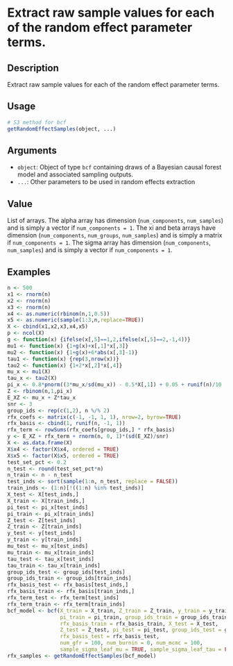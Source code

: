 # Extract raw sample values for each of the random effect parameter terms.

## Description

Extract raw sample values for each of the random effect parameter terms.

## Usage

```r
# S3 method for bcf
getRandomEffectSamples(object, ...)
```

## Arguments

* `object`: Object of type `bcf` containing draws of a Bayesian causal forest model and associated sampling outputs.
* `...`: Other parameters to be used in random effects extraction

## Value

List of arrays. The alpha array has dimension (`num_components`, `num_samples`) and is simply a vector if `num_components = 1`.
The xi and beta arrays have dimension (`num_components`, `num_groups`, `num_samples`) and is simply a matrix if `num_components = 1`.
The sigma array has dimension (`num_components`, `num_samples`) and is simply a vector if `num_components = 1`.

## Examples

```r
n <- 500
x1 <- rnorm(n)
x2 <- rnorm(n)
x3 <- rnorm(n)
x4 <- as.numeric(rbinom(n,1,0.5))
x5 <- as.numeric(sample(1:3,n,replace=TRUE))
X <- cbind(x1,x2,x3,x4,x5)
p <- ncol(X)
g <- function(x) {ifelse(x[,5]==1,2,ifelse(x[,5]==2,-1,4))}
mu1 <- function(x) {1+g(x)+x[,1]*x[,3]}
mu2 <- function(x) {1+g(x)+6*abs(x[,3]-1)}
tau1 <- function(x) {rep(3,nrow(x))}
tau2 <- function(x) {1+2*x[,2]*x[,4]}
mu_x <- mu1(X)
tau_x <- tau2(X)
pi_x <- 0.8*pnorm((3*mu_x/sd(mu_x)) - 0.5*X[,1]) + 0.05 + runif(n)/10
Z <- rbinom(n,1,pi_x)
E_XZ <- mu_x + Z*tau_x
snr <- 3
group_ids <- rep(c(1,2), n %/% 2)
rfx_coefs <- matrix(c(-1, -1, 1, 1), nrow=2, byrow=TRUE)
rfx_basis <- cbind(1, runif(n, -1, 1))
rfx_term <- rowSums(rfx_coefs[group_ids,] * rfx_basis)
y <- E_XZ + rfx_term + rnorm(n, 0, 1)*(sd(E_XZ)/snr)
X <- as.data.frame(X)
X$x4 <- factor(X$x4, ordered = TRUE)
X$x5 <- factor(X$x5, ordered = TRUE)
test_set_pct <- 0.2
n_test <- round(test_set_pct*n)
n_train <- n - n_test
test_inds <- sort(sample(1:n, n_test, replace = FALSE))
train_inds <- (1:n)[!((1:n) %in% test_inds)]
X_test <- X[test_inds,]
X_train <- X[train_inds,]
pi_test <- pi_x[test_inds]
pi_train <- pi_x[train_inds]
Z_test <- Z[test_inds]
Z_train <- Z[train_inds]
y_test <- y[test_inds]
y_train <- y[train_inds]
mu_test <- mu_x[test_inds]
mu_train <- mu_x[train_inds]
tau_test <- tau_x[test_inds]
tau_train <- tau_x[train_inds]
group_ids_test <- group_ids[test_inds]
group_ids_train <- group_ids[train_inds]
rfx_basis_test <- rfx_basis[test_inds,]
rfx_basis_train <- rfx_basis[train_inds,]
rfx_term_test <- rfx_term[test_inds]
rfx_term_train <- rfx_term[train_inds]
bcf_model <- bcf(X_train = X_train, Z_train = Z_train, y_train = y_train, 
                 pi_train = pi_train, group_ids_train = group_ids_train, 
                 rfx_basis_train = rfx_basis_train, X_test = X_test, 
                 Z_test = Z_test, pi_test = pi_test, group_ids_test = group_ids_test,
                 rfx_basis_test = rfx_basis_test, 
                 num_gfr = 100, num_burnin = 0, num_mcmc = 100, 
                 sample_sigma_leaf_mu = TRUE, sample_sigma_leaf_tau = FALSE)
rfx_samples <- getRandomEffectSamples(bcf_model)
```

